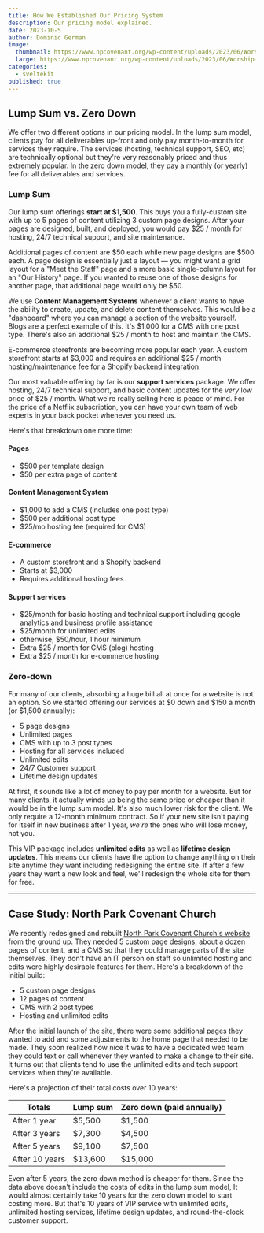 ```yaml
---
title: How We Established Our Pricing System
description: Our pricing model explained.
date: 2023-10-5
author: Dominic German
image:
  thumbnail: https://www.npcovenant.org/wp-content/uploads/2023/06/Worship-Hymnal-Squooshed.jpg
  large: https://www.npcovenant.org/wp-content/uploads/2023/06/Worship-Hymnal-Squooshed.jpg
categories:
  - sveltekit
published: true
---
```

## Lump Sum  vs.  Zero Down

We offer two different options in our pricing model. In the lump sum model, clients pay for all deliverables up-front and only pay month-to-month for services they require. The services (hosting, technical support, SEO, etc) are technically optional but they're very reasonably priced and thus extremely popular. In the zero down model, they pay a monthly (or yearly) fee for all deliverables and services.

### Lump Sum

Our lump sum offerings **start at $1,500**. This buys you a fully-custom site with up to 5 pages of content utilizing 3 custom page designs. After your pages are designed, built, and deployed, you would pay $25 / month for hosting, 24/7 technical support, and site maintenance. 

Additional pages of content are $50 each while new page designs are $500 each. A page design is essentially just a layout — you might want a grid layout for a "Meet the Staff" page and a more basic single-column layout for an "Our History" page. If you wanted to reuse one of those designs for another page, that additional page would only be $50.

We use **Content Management Systems** whenever a client wants to have the ability to create, update, and delete content themselves. This would be a "dashboard" where you can manage a section of the website yourself. Blogs are a perfect example of this. It's $1,000 for a CMS with one post type. There's also an additional $25 / month to host and maintain the CMS. 

E-commerce storefronts are becoming more popular each year. A custom storefront starts at $3,000 and requires an additional $25 / month hosting/maintenance fee for a Shopify backend integration.  

Our most valuable offering by far is our **support services** package. We offer hosting, 24/7 technical support, and basic content updates for the *very* low price of $25 / month. What we're really selling here is peace of mind. For the price of a Netflix subscription, you can have your own team of web experts in your back pocket whenever you need us.

Here's that breakdown one more time:
#### Pages

- $500 per template design
- $50 per extra page of content

#### Content Management System

- $1,000 to add a CMS (includes one post type)
- $500 per additional post type
- $25/mo hosting fee (required for CMS)

#### E-commerce

- A custom storefront and a Shopify backend
- Starts at $3,000
- Requires additional hosting fees

#### Support services

- $25/month for basic hosting and technical support including google analytics and business profile assistance
- $25/month for unlimited edits
- otherwise, $50/hour, 1 hour minimum
- Extra $25 / month for CMS (blog) hosting
- Extra $25 / month for e-commerce hosting


### Zero-down

For many of our clients, absorbing a huge bill all at once for a website is not an option. So we started offering our services at $0 down and $150 a month (or $1,500 annually):

- 5 page designs
- Unlimited pages
- CMS with up to 3 post types
- Hosting for all services included
- Unlimited edits
- 24/7 Customer support
- Lifetime design updates

At first, it sounds like a lot of money to pay per month for a website. But for many clients, it actually winds up being the same price or cheaper than it would be in the lump sum model. It's also much lower risk for the client. We only require a 12-month minimum contract. So if your new site isn't paying for itself in new business after 1 year, *we're* the ones who will lose money, not you. 

This VIP package includes **unlimited edits** as well as **lifetime design updates**. This means our clients have the option to change anything on their site anytime they want including redesigning the entire site. If after a few years they want a new look and feel, we'll redesign the whole site for them for free. 

---
## Case Study: North Park Covenant Church

We recently redesigned and rebuilt [North Park Covenant Church's website](https://npcovenant.org) from the ground up. They needed 5 custom page designs, about a dozen pages of content, and a CMS so that they could manage parts of the site themselves. They don't have an IT person on staff so unlimited hosting and edits were highly desirable features for them. Here's a breakdown of the initial build:

- 5 custom page designs
- 12 pages of content
- CMS with 2 post types
- Hosting and unlimited edits

After the initial launch of the site, there were some additional pages they wanted to add and some adjustments to the home page that needed to be made. They soon realized how nice it was to have a dedicated web team they could text or call whenever they wanted to make a change to their site. It turns out that clients tend to use the unlimited edits and tech support services when they're available.

Here's a projection of their total costs over 10 years:

| Totals  | Lump sum  | Zero down (paid annually) |
|---|---|---|
| After 1 year  | $5,500  | $1,500  |
| After 3 years  | $7,300  | $4,500  |
| After 5 years  | $9,100  | $7,500  |
| After 10 years  | $13,600  | $15,000  |

Even after 5 years, the zero down method is cheaper for them. Since the data above doesn't include the costs of edits in the lump sum model, It would almost certainly take 10 years for the zero down model to start costing more. But that's 10 years of VIP service with unlimited edits, unlimited hosting services, lifetime design updates, and round-the-clock customer support.


